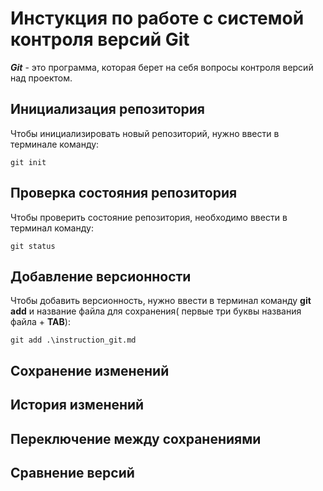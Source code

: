 # Инстукция по работе с системой контроля версий Git

***Git*** - это программа, которая берет на себя вопросы контроля версий над проектом.

## Инициализация репозитория

Чтобы инициализировать новый репозиторий, нужно ввести в терминале команду:

    git init


## Проверка состояния репозитория

Чтобы проверить состояние репозитория, необходимо ввести в терминал команду:

    git status

## Добавление версионности

Чтобы добавить версионность, нужно ввести в терминал команду **git add** и название файла для сохранения( первые три буквы названия файла + **TAB**):

    git add .\instruction_git.md

## Сохранение изменений

## История изменений 

## Переключение между сохранениями

## Сравнение версий